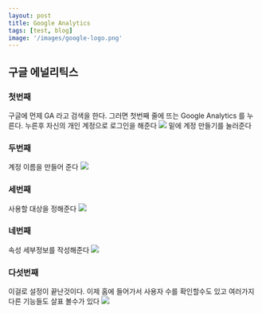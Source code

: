 ```yaml
---
layout: post
title: Google Analytics
tags: [test, blog]
image: '/images/google-logo.png'
---
```

## 구글 에널리틱스
### 첫번째
구글에 먼제 GA 라고 검색을 한다. 그러면 첫번째 줄에 뜨는 Google Analytics 를 누른다.
누른후 자신의 개인 계정으로 로그인을 해준다
<img src="/blog/images/GA-1.png">
밑에 계정 만들기를 눌러준다

### 두번째
계정 이름을 만들어 준다
<img src="/blog/images/GA-2.png">

### 세번째
사용할 대상을 정해준다
<img src="/blog/images/GA-3.png">

### 네번째
속성 세부정보를 작성해준다
<img src="/blog/images/GA-4.png">

### 다섯번째
이걸로 설정이 끝난것이다. 이제 홈에 들어가서 사용자 수를 확인할수도 있고 여러가지 다른 기능들도 살표 볼수가 있다
<img src="/blog/images/GA-5.png">
